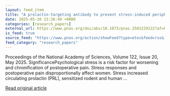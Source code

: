 ```yaml
---
layout: feed_item
title: "A prolactin-targeting antibody to prevent stress-induced peripheral nociceptor sensitization and female postoperative pain"
date: 2025-05-26 15:26:49 +0000
categories: [research_papers]
external_url: https://www.pnas.org/doi/abs/10.1073/pnas.2501229122?af=R
is_feed: true
source_feed: "https://www.pnas.org/action/showFeed?type=etoc&feed=rss&jc=pnas"
feed_category: "research_papers"
---
```


Proceedings of the National Academy of Sciences, Volume 122, Issue 20, May 2025. SignificancePsychological stress is a risk factor for worsening and chronification of postoperative pain. Stress responses and postoperative pain disproportionally affect women. Stress increased circulating prolactin (PRL), sensitized rodent and human ...

[Read original article](https://www.pnas.org/doi/abs/10.1073/pnas.2501229122?af=R)
